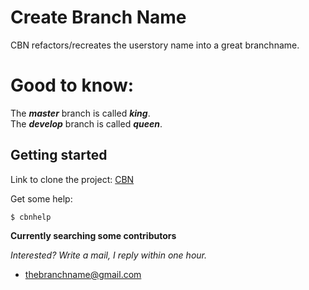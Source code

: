 # Create Branch Name
CBN refactors/recreates the userstory name into a great branchname.

# Good to know:
The ***master*** branch is called ***king***.  
The ***develop*** branch is called ***queen***.

## Getting started
[CBN]: https://github.com/TheVerux/Create-Branch-Name.git


Link to clone the project: [CBN]

Get some help:
```
$ cbnhelp
```

**Currently searching some contributors**

*Interested? Write a mail, I reply within one hour.*  

- thebranchname@gmail.com
